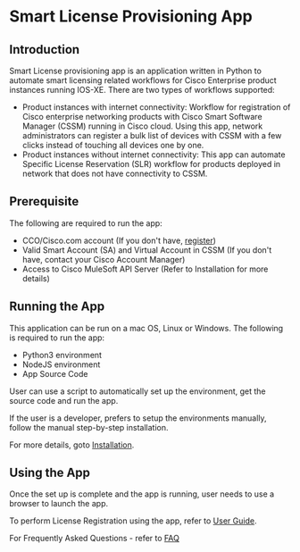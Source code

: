# Smart License Provisioning App

## Introduction  

Smart License provisioning app is an application written in Python to automate smart licensing related workflows for Cisco Enterprise product instances running IOS-XE. There are two types of workflows supported:

* Product instances with internet connectivity: 
Workflow for registration of Cisco enterprise networking products with Cisco Smart Software Manager (CSSM) running in Cisco cloud. Using this app, network administrators can register a bulk list of devices with CSSM with a few clicks instead of touching all devices one by one. 
* Product instances without internet connectivity:
This app can automate Specific License Reservation (SLR) workflow for products deployed in network that does not have connectivity to CSSM.
  
## Prerequisite
The following are required to run the app:
* CCO/Cisco.com account (If you don't have, [register](https://idreg.cloudapps.cisco.com/idreg/guestRegistration.do))
* Valid Smart Account (SA) and Virtual Account in CSSM (If you don't have, contact your Cisco Account Manager)
* Access to Cisco MuleSoft API Server (Refer to Installation for more details)

## Running the App  
This application can be run on a mac OS, Linux or Windows.
The following is required to run the app:
 * Python3 environment
 * NodeJS environment
 * App Source Code

User can use a script to automatically set up the environment, get the source code and run the app.

If the user is a developer, prefers to setup the environments manually, follow the manual step-by-step installation.

For more details, goto [Installation](docs/installation.md).  
  
## Using the App  
Once the set up is complete and the app is running, user needs to use a browser to launch the app.

To perform License Registration using the app, refer to [User Guide](docs/userguide.md).  
  
For Frequently Asked Questions - refer to [FAQ](docs/faq.md)


